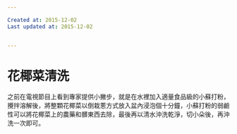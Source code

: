 ```yaml
---

Created at: 2015-12-02
Last updated at: 2015-12-02


---
```


# 花椰菜清洗


之前在電視節目上看到專家提供小撇步，就是在水裡加入適量食品級的小蘇打粉，攪拌溶解後，將整顆花椰菜以倒栽蔥方式放入盆內浸泡個十分鐘，小蘇打粉的弱鹼性可以將花椰菜上的農藥和髒東西去除，最後再以清水沖洗乾淨，切小朵後，再沖洗一次即可。

